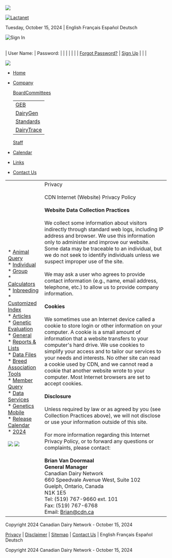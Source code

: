 ![](https://www.cdn.ca/images/lactanet-logo.png)

[![Lactanet](https://www.cdn.ca/images/lactanet-header-en.jpg)](https://www.cdn.ca/home.php)

Tuesday, October 15, 2024 | English Français Español Deutsch

![Sign In](https://www.cdn.ca/images/ti_signin.gif)

|     |     |     |
| --- | --- | --- |
 
| User Name: | Password: |     |
|     |     |     |
| [Forgot Password?](https://www.cdn.ca/users/forgot-password.php) \| [Sign Up](https://www.cdn.ca/data-services/registration.php) |     |     |

![](https://www.cdn.ca/images/spacer.gif)

* [Home](https://www.cdn.ca/home.php)
* [Company](https://www.cdn.ca/company.php)
    
    [Board](https://www.lactanet.ca/en/board-of-directors/)[Committees](https://www.cdn.ca/committees.php)
    
    |     |
    | --- |
    | [GEB](https://www.cdn.ca/committees-geb.php) |
    | [DairyGen](https://www.cdn.ca/committees-dairygen.php) |
    | [Standards](https://www.cdn.ca/committees-standards.php) |
    | [DairyTrace](https://www.cdn.ca/committees-dairytrace.php) |
    
    [Staff](https://www.cdn.ca/staff.php)
    
* [Calendar](https://www.cdn.ca/calendar.php)
* [Links](https://www.cdn.ca/links.php)
* [Contact Us](https://www.cdn.ca/contact.php)

|     |     |
| --- | --- |
| * [Animal Query](javascript:;)<br>    * [Individual](https://www.cdn.ca/query/individual.php)<br>    * [Group](https://www.cdn.ca/query/group.php)<br>* [Calculators](javascript:;)<br>    * [Inbreeding](https://www.cdn.ca/inbreeding/selectlist.php)<br>    * [Customized Index](https://www.cdn.ca/cic/selectlist.php)<br>* [Articles](https://www.cdn.ca/articles.php)<br>* [Genetic Evaluation](javascript:;)<br>    * [General](https://www.cdn.ca/files_ge_articles.php)<br>    * [Reports & Lists](https://www.cdn.ca/files_ge_articles.php)<br>    * [Data Files](https://www.cdn.ca/files_ge_datafiles.php)<br>* [Breed Association Tools](javascript:;)<br>    * [Member Query](https://www.cdn.ca/member/query.php)<br>* [Data Services](https://www.cdn.ca/data-services/index.php)<br>* [Genetics Mobile](https://www.cdn.ca/cdn-mobile.php)<br>* [Release Calendar](javascript:;)<br>    * [2024](https://www.cdn.ca/pdf/2024%20CDN%20Release%20Form_English.pdf)<br><br>[![](https://www.cdn.ca/images/facebook-icon.png)](https://www.facebook.com/CanadianDairyNetwork) [![](https://www.cdn.ca/images/twitter-icon.png)](https://twitter.com/CDNDairyNetwork) | Privacy<br><br>CDN Internet (Website) Privacy Policy<br><br>**Website Data Collection Practices**<br><br>We collect some information about visitors indirectly through standard web logs, including IP address and browser. We use this information only to administer and improve our website. Some data may be traceable to an individual, but we do not seek to identify individuals unless we suspect improper use of the site.<br><br>We may ask a user who agrees to provide contact information (e.g., name, email address, telephone, etc.) to allow us to provide company information.<br><br>**Cookies**<br><br>We sometimes use an Internet device called a cookie to store login or other information on your computer. A cookie is a small amount of information that a website transfers to your computer's hard drive. We use cookies to simplify your access and to tailor our services to your needs and interests. No other site can read a cookie used by CDN, and we cannot read a cookie that another website wrote to your computer. Most Internet browsers are set to accept cookies.<br><br>**Disclosure**<br><br>Unless required by law or as agreed by you (see Collection Practices above), we will not disclose or use your information outside of this site.<br><br>For more information regarding this Internet Privacy Policy, or to forward any questions or complaints, please contact:<br><br>**Brian Van Doormaal  <br>General Manager**  <br>Canadian Dairy Network  <br>660 Speedvale Avenue West, Suite 102  <br>Guelph, Ontario, Canada  <br>N1K 1E5  <br>Tel: (519) 767-9660 ext. 101  <br>Fax: (519) 767-6768  <br>Email: [Brian@cdn.ca](mailto:Brian@cdn.ca) |

Copyright 2024 Canadian Dairy Network - October 15, 2024

[Privacy](https://www.cdn.ca/privacy.php) | [Disclaimer](https://www.cdn.ca/disclaimer.php) | [Sitemap](https://www.cdn.ca/sitemap.php) | [Contact Us](https://www.cdn.ca/contact.php) | English Français Español Deutsch

Copyright 2024 Canadian Dairy Network - October 15, 2024